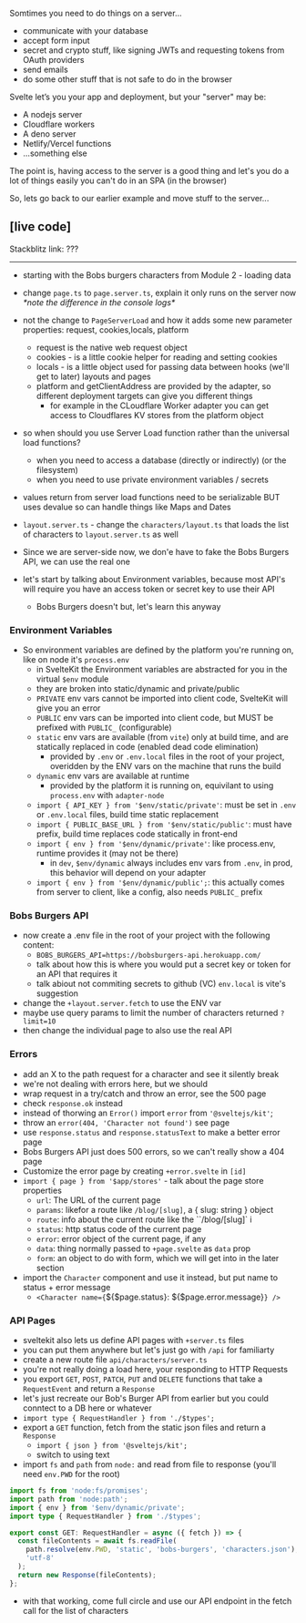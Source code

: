 Somtimes you need to do things on a server...

- communicate with your database
- accept form input
- secret and crypto stuff, like signing JWTs and requesting tokens from OAuth providers
- send emails
- do some other stuff that is not safe to do in the browser

Svelte let’s you your app and deployment, but your "server" may be:

- A nodejs server
- Cloudflare workers
- A deno server
- Netlify/Vercel functions
- …something else

The point is, having access to the server is a good thing and let's you do a lot of things easily you can't do in an SPA (in the browser)

So, lets go back to our earlier example and move stuff to the server...

## [live code]

Stackblitz link: ???

---

- starting with the Bobs burgers characters from Module 2 - loading data
- change `page.ts` to `page.server.ts`, explain it only runs on the server now _\*note the difference in the console logs\*_
- not the change to `PageServerLoad` and how it adds some new parameter properties: request, cookies,locals, platform
  - request is the native web request object
  - cookies - is a little cookie helper for reading and setting cookies
  - locals - is a little object used for passing data between hooks (we'll get to later) layouts and pages
  - platform and getClientAddress are provided by the adapter, so different deployment targets can give you different things
    - for example in the CLoudflare Worker adapter you can get access to Cloudflares KV stores from the platform object
- so when should you use Server Load function rather than the universal load functions?
  - when you need to access a database (directly or indirectly) (or the filesystem)
  - when you need to use private environment variables / secrets
- values return from server load functions need to be serializable BUT uses devalue so can handle things like Maps and Dates

- `layout.server.ts` - change the `characters/layout.ts` that loads the list of characters to `layout.server.ts` as well
- Since we are server-side now, we don'e have to fake the Bobs Burgers API, we can use the real one
- let's start by talking about Environment variables, because most API's will require you have an access token or secret key to use their API
  - Bobs Burgers doesn't but, let's learn this anyway

### Environment Variables

- So environment variables are defined by the platform you're running on, like on node it's `process.env`
  - in SvelteKit the Environment variables are abstracted for you in the virtual `$env` module
  - they are broken into static/dynamic and private/public
  - `PRIVATE` env vars cannot be imported into client code, SvelteKit will give you an error
  - `PUBLIC` env vars can be imported into client code, but MUST be prefixed with `PUBLIC_` (configurable)
  - `static` env vars are available (from `vite`) only at build time, and are statically replaced in code (enabled dead code elimination)
    - provided by `.env` or `.env.local` files in the root of your project, overidden by the ENV vars on the machine that runs the build
  - `dynamic` env vars are available at runtime
    - provided by the platform it is running on, equivilant to using `process.env` with `adapter-node`
  - `import { API_KEY } from '$env/static/private'`: must be set in `.env` or `.env.local` files, build time static replacement
  - `import { PUBLIC_BASE_URL } from '$env/static/public'`: must have prefix, build time replaces code statically in front-end
  - `import { env } from '$env/dynamic/private'`: like process.env, runtime provides it (may not be there)
    - in `dev`, `$env/dynamic` always includes env vars from `.env`, in prod, this behavior will depend on your adapter
  - `import { env } from '$env/dynamic/public';`: this actually comes from server to client, like a config, also needs `PUBLIC_` prefix

### Bobs Burgers API

- now create a .env file in the root of your project with the following content:
  - `BOBS_BURGERS_API=https://bobsburgers-api.herokuapp.com/`
  - talk about how this is where you would put a secret key or token for an API that requires it
  - talk abiout not commiting secrets to github (VC) `env.local` is vite's suggestion
- change the `+layout.server.fetch` to use the ENV var
- maybe use query params to limit the number of characters returned `?limit=10`
- then change the individual page to also use the real API

### Errors

- add an X to the path request for a character and see it silently break
- we're not dealing with errors here, but we should
- wrap request in a try/catch and throw an error, see the 500 page
- check `response.ok` instead
- instead of thorwing an `Error()` import `error` from `'@sveltejs/kit'`;
- throw an `error(404, 'Character not found')` see page
- use `response.status` and `response.statusText` to make a better error page
- Bobs Burgers API just does 500 errors, so we can't really show a 404 page
- Customize the error page by creating `+error.svelte` in `[id]`
- `import { page } from '$app/stores'` - talk about the page store properties
  - `url`: The URL of the current page
  - `params`: likefor a route like `/blog/[slug]`, a { slug: string } object
  - `route`: info about the current route like the ``/blog/[slug]` i
  - `status`: http status code of the current page
  - `error`: error object of the current page, if any
  - `data`: thing normally passed to `+page.svelte` as `data` prop
  - `form`: an object to do with form, which we will get into in the later section
- import the `Character` component and use it instead, but put name to status + error message
  - `<Character name={`${$page.status}: ${$page.error.message}`} />`

### API Pages

- sveltekit also lets us define API pages with `+server.ts` files
- you can put them anywhere but let's just go with `/api` for familiarty
- create a new route file `api/characters/server.ts`
- you're not really doing a load here, your responding to HTTP Requests
- you export `GET`, `POST`, `PATCH`, `PUT` and `DELETE` functions that take a `RequestEvent` and return a `Response`
- let's just recreate our Bob's Burger API from earlier but you could conntect to a DB here or whatever
- `import type { RequestHandler } from './$types';`
- export a `GET` function, fetch from the static json files and return a `Response`
  - `import { json } from '@sveltejs/kit';`
  - switch to using text
- import `fs` and `path` from `node:` and read from file to response (you'll need `env.PWD` for the root)

```ts
import fs from 'node:fs/promises';
import path from 'node:path';
import { env } from '$env/dynamic/private';
import type { RequestHandler } from './$types';

export const GET: RequestHandler = async ({ fetch }) => {
  const fileContents = await fs.readFile(
    path.resolve(env.PWD, 'static', 'bobs-burgers', 'characters.json'),
    'utf-8'
  );
  return new Response(fileContents);
};
```

- with that working, come full circle and use our API endpoint in the fetch call for the list of characters

